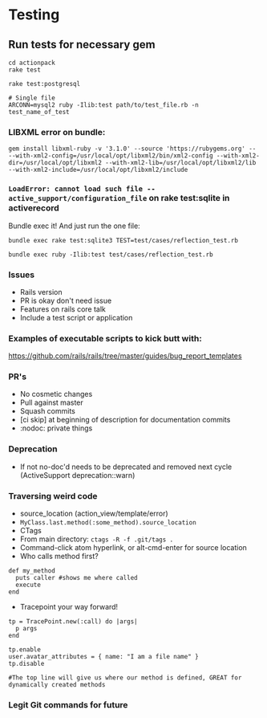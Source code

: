 # Testing

## Run tests for necessary gem

```
cd actionpack
rake test
```

```
rake test:postgresql
```

```
# Single file
ARCONN=mysql2 ruby -Ilib:test path/to/test_file.rb -n test_name_of_test
```


### LIBXML error on bundle:

```
gem install libxml-ruby -v '3.1.0' --source 'https://rubygems.org' -- --with-xml2-config=/usr/local/opt/libxml2/bin/xml2-config --with-xml2-dir=/usr/local/opt/libxml2 --with-xml2-lib=/usr/local/opt/libxml2/lib --with-xml2-include=/usr/local/opt/libxml2/include
```


### `LoadError: cannot load such file -- active_support/configuration_file` on rake test:sqlite in activerecord

Bundle exec it! And just run the one file:

`bundle exec rake test:sqlite3 TEST=test/cases/reflection_test.rb`

`bundle exec ruby -Ilib:test test/cases/reflection_test.rb`

### Issues
- Rails version
- PR is okay don't need issue
- Features on rails core talk
- Include a test script or application

### Examples of executable scripts to kick butt with:

https://github.com/rails/rails/tree/master/guides/bug_report_templates

### PR's

- No cosmetic changes
- Pull against master
- Squash commits
- [ci skip] at beginning of description for documentation commits
- :nodoc: private things

### Deprecation

- If not no-doc'd needs to be deprecated and removed next cycle (ActiveSupport deprecation::warn)


### Traversing weird code
- source_location (action_view/template/error)
- `MyClass.last.method(:some_method).source_location`
- CTags
- From main directory: `ctags -R -f .git/tags .`
- Command-click atom hyperlink, or alt-cmd-enter for source location
- Who calls method first?
```
def my_method
  puts caller #shows me where called
  execute
end
```
- Tracepoint your way forward!
```
tp = TracePoint.new(:call) do |args|
  p args
end

tp.enable
user.avatar_attributes = { name: "I am a file name" }
tp.disable

#The top line will give us where our method is defined, GREAT for dynamically created methods
```

### Legit Git commands for future
